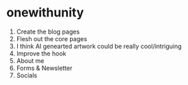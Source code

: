 # onewithunity

1. Create the blog pages
2. Flesh out the core pages
3. I think AI genearted artwork could be really cool/intriguing
4. Improve the hook
5. About me
6. Forms & Newsletter
7. Socials